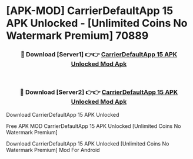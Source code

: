 # [APK-MOD] CarrierDefaultApp 15 APK Unlocked - [Unlimited Coins No Watermark Premium] 70889



<div align="center">
<h3>🔴 Download [Server1] 👉👉 <a href="https://momento.my/?title=CarrierDefaultApp_15_APK_Unlocked">CarrierDefaultApp 15 APK Unlocked Mod Apk</a></h3><br>

<h3>🔴 Download [Server2] 👉👉 <a href="https://momento.my/?title=CarrierDefaultApp_15_APK_Unlocked">CarrierDefaultApp 15 APK Unlocked Mod Apk</a></h3>
</div>



Download CarrierDefaultApp 15 APK Unlocked 

Free APK MOD CarrierDefaultApp 15 APK Unlocked [Unlimited Coins No Watermark Premium]

Download CarrierDefaultApp 15 APK Unlocked [Unlimited Coins No Watermark Premium] Mod For Android
